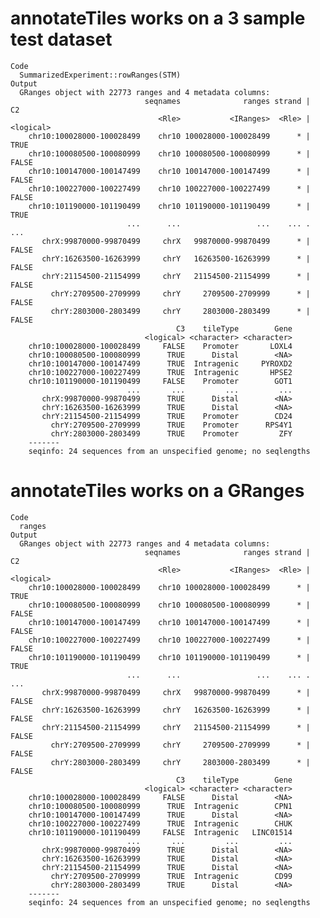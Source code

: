# annotateTiles works on a 3 sample test dataset

    Code
      SummarizedExperiment::rowRanges(STM)
    Output
      GRanges object with 22773 ranges and 4 metadata columns:
                                  seqnames              ranges strand |        C2
                                     <Rle>           <IRanges>  <Rle> | <logical>
        chr10:100028000-100028499    chr10 100028000-100028499      * |      TRUE
        chr10:100080500-100080999    chr10 100080500-100080999      * |     FALSE
        chr10:100147000-100147499    chr10 100147000-100147499      * |     FALSE
        chr10:100227000-100227499    chr10 100227000-100227499      * |     FALSE
        chr10:101190000-101190499    chr10 101190000-101190499      * |      TRUE
                              ...      ...                 ...    ... .       ...
           chrX:99870000-99870499     chrX   99870000-99870499      * |     FALSE
           chrY:16263500-16263999     chrY   16263500-16263999      * |     FALSE
           chrY:21154500-21154999     chrY   21154500-21154999      * |     FALSE
             chrY:2709500-2709999     chrY     2709500-2709999      * |     FALSE
             chrY:2803000-2803499     chrY     2803000-2803499      * |     FALSE
                                         C3    tileType        Gene
                                  <logical> <character> <character>
        chr10:100028000-100028499     FALSE    Promoter       LOXL4
        chr10:100080500-100080999      TRUE      Distal        <NA>
        chr10:100147000-100147499      TRUE  Intragenic     PYROXD2
        chr10:100227000-100227499      TRUE  Intragenic       HPSE2
        chr10:101190000-101190499     FALSE    Promoter        GOT1
                              ...       ...         ...         ...
           chrX:99870000-99870499      TRUE      Distal        <NA>
           chrY:16263500-16263999      TRUE      Distal        <NA>
           chrY:21154500-21154999      TRUE    Promoter        CD24
             chrY:2709500-2709999      TRUE    Promoter      RPS4Y1
             chrY:2803000-2803499      TRUE    Promoter         ZFY
        -------
        seqinfo: 24 sequences from an unspecified genome; no seqlengths

# annotateTiles works on a GRanges

    Code
      ranges
    Output
      GRanges object with 22773 ranges and 4 metadata columns:
                                  seqnames              ranges strand |        C2
                                     <Rle>           <IRanges>  <Rle> | <logical>
        chr10:100028000-100028499    chr10 100028000-100028499      * |      TRUE
        chr10:100080500-100080999    chr10 100080500-100080999      * |     FALSE
        chr10:100147000-100147499    chr10 100147000-100147499      * |     FALSE
        chr10:100227000-100227499    chr10 100227000-100227499      * |     FALSE
        chr10:101190000-101190499    chr10 101190000-101190499      * |      TRUE
                              ...      ...                 ...    ... .       ...
           chrX:99870000-99870499     chrX   99870000-99870499      * |     FALSE
           chrY:16263500-16263999     chrY   16263500-16263999      * |     FALSE
           chrY:21154500-21154999     chrY   21154500-21154999      * |     FALSE
             chrY:2709500-2709999     chrY     2709500-2709999      * |     FALSE
             chrY:2803000-2803499     chrY     2803000-2803499      * |     FALSE
                                         C3    tileType        Gene
                                  <logical> <character> <character>
        chr10:100028000-100028499     FALSE      Distal        <NA>
        chr10:100080500-100080999      TRUE  Intragenic        CPN1
        chr10:100147000-100147499      TRUE      Distal        <NA>
        chr10:100227000-100227499      TRUE  Intragenic        CHUK
        chr10:101190000-101190499     FALSE  Intragenic   LINC01514
                              ...       ...         ...         ...
           chrX:99870000-99870499      TRUE      Distal        <NA>
           chrY:16263500-16263999      TRUE      Distal        <NA>
           chrY:21154500-21154999      TRUE      Distal        <NA>
             chrY:2709500-2709999      TRUE  Intragenic        CD99
             chrY:2803000-2803499      TRUE      Distal        <NA>
        -------
        seqinfo: 24 sequences from an unspecified genome; no seqlengths

